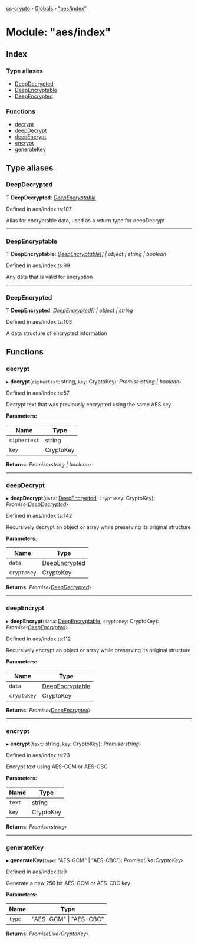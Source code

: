 [cs-crypto](../README.md) › [Globals](../globals.md) › ["aes/index"](_aes_index_.md)

# Module: "aes/index"

## Index

### Type aliases

* [DeepDecrypted](_aes_index_.md#deepdecrypted)
* [DeepEncryptable](_aes_index_.md#deepencryptable)
* [DeepEncrypted](_aes_index_.md#deepencrypted)

### Functions

* [decrypt](_aes_index_.md#decrypt)
* [deepDecrypt](_aes_index_.md#deepdecrypt)
* [deepEncrypt](_aes_index_.md#deepencrypt)
* [encrypt](_aes_index_.md#encrypt)
* [generateKey](_aes_index_.md#generatekey)

## Type aliases

###  DeepDecrypted

Ƭ **DeepDecrypted**: *[DeepEncryptable](_aes_index_.md#deepencryptable)*

Defined in aes/index.ts:107

Alias for encryptable data, used as a return type for deepDecrypt

___

###  DeepEncryptable

Ƭ **DeepEncryptable**: *[DeepEncryptable](_aes_index_.md#deepencryptable)[] | object | string | boolean*

Defined in aes/index.ts:99

Any data that is valid for encryption

___

###  DeepEncrypted

Ƭ **DeepEncrypted**: *[DeepEncrypted](_aes_index_.md#deepencrypted)[] | object | string*

Defined in aes/index.ts:103

A data structure of encrypted information

## Functions

###  decrypt

▸ **decrypt**(`ciphertext`: string, `key`: CryptoKey): *Promise‹string | boolean›*

Defined in aes/index.ts:57

Decrypt text that was previously encrypted using the same AES key

**Parameters:**

Name | Type |
------ | ------ |
`ciphertext` | string |
`key` | CryptoKey |

**Returns:** *Promise‹string | boolean›*

___

###  deepDecrypt

▸ **deepDecrypt**(`data`: [DeepEncrypted](_aes_index_.md#deepencrypted), `cryptoKey`: CryptoKey): *Promise‹[DeepDecrypted](_aes_index_.md#deepdecrypted)›*

Defined in aes/index.ts:142

Recursively decrypt an object or array while preserving its original structure

**Parameters:**

Name | Type |
------ | ------ |
`data` | [DeepEncrypted](_aes_index_.md#deepencrypted) |
`cryptoKey` | CryptoKey |

**Returns:** *Promise‹[DeepDecrypted](_aes_index_.md#deepdecrypted)›*

___

###  deepEncrypt

▸ **deepEncrypt**(`data`: [DeepEncryptable](_aes_index_.md#deepencryptable), `cryptoKey`: CryptoKey): *Promise‹[DeepEncrypted](_aes_index_.md#deepencrypted)›*

Defined in aes/index.ts:112

Recursively encrypt an object or array while preserving its original structure

**Parameters:**

Name | Type |
------ | ------ |
`data` | [DeepEncryptable](_aes_index_.md#deepencryptable) |
`cryptoKey` | CryptoKey |

**Returns:** *Promise‹[DeepEncrypted](_aes_index_.md#deepencrypted)›*

___

###  encrypt

▸ **encrypt**(`text`: string, `key`: CryptoKey): *Promise‹string›*

Defined in aes/index.ts:23

Encrypt text using AES-GCM or AES-CBC

**Parameters:**

Name | Type |
------ | ------ |
`text` | string |
`key` | CryptoKey |

**Returns:** *Promise‹string›*

___

###  generateKey

▸ **generateKey**(`type`: "AES-GCM" | "AES-CBC"): *PromiseLike‹CryptoKey›*

Defined in aes/index.ts:9

Generate a new 256 bit AES-GCM or AES-CBC key

**Parameters:**

Name | Type |
------ | ------ |
`type` | "AES-GCM" &#124; "AES-CBC" |

**Returns:** *PromiseLike‹CryptoKey›*
